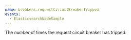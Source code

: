 ```yaml
---
name: breakers.requestCircuitBreakerTripped
events:
  - ElasticsearchNodeSample
---
```


The number of times the request circuit breaker has tripped.